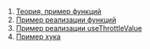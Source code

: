 1. [Теория, пример функций](https://dev.to/andreysm/ispolzuiem-throttle-i-debounce-v-react-3cn9)
2. [Пример реализации функций](https://medium.com/@vinchik/throttle-debounce-%D1%80%D0%B0%D0%B7%D0%BD%D0%B8%D1%86%D0%B0-%D1%81-%D0%BF%D1%80%D0%B8%D0%BC%D0%B5%D1%80%D0%B0%D0%BC%D0%B8-%D1%80%D0%B5%D0%B0%D0%BB%D0%B8%D0%B7%D0%B0%D1%86%D0%B8%D0%B8-%D0%B8-%D0%B4%D0%B5%D0%BC%D0%BE-5133b40c01d2)
3. [Пример реализации useThrottleValue](https://dev.to/loonywizard/react-usethrottle-hook-87h)
4. [Пример хука](https://learnersbucket.com/examples/interview/usethrottle-hook-in-react/)
